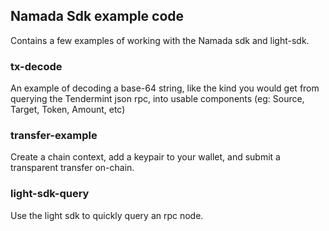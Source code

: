## Namada Sdk example code

Contains a few examples of working with the Namada sdk and light-sdk.  

### tx-decode
An example of decoding a base-64 string, like the kind you would get from querying the Tendermint json rpc, into usable components (eg: Source, Target, Token, Amount, etc)  

### transfer-example
Create a chain context, add a keypair to your wallet, and submit a transparent transfer on-chain.  

### light-sdk-query
Use the light sdk to quickly query an rpc node.